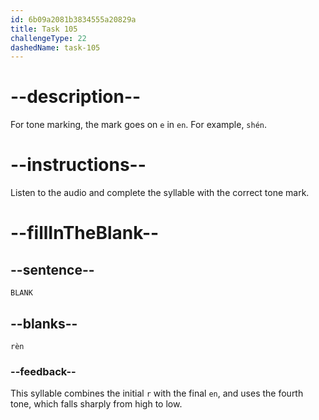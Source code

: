 ```yaml
---
id: 6b09a2081b3834555a20829a
title: Task 105
challengeType: 22
dashedName: task-105
---
```


<!-- (Audio) A: rèn -->

# --description--

For tone marking, the mark goes on `e` in `en`. For example, `shén`.

# --instructions--

Listen to the audio and complete the syllable with the correct tone mark.

# --fillInTheBlank--

## --sentence--

`BLANK`

## --blanks--

`rèn`

### --feedback--

This syllable combines the initial `r` with the final `en`, and uses the fourth tone, which falls sharply from high to low.
